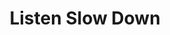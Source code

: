---
  id: "33114"
  fieldLayoutId: "89"
  uid: "b33a14a9-bf33-4f43-a831-a7b6cb427528"
  enabled: "1"
  archived: "0"
  dateCreated: "2019-01-28 02:27:31"
  dateUpdated: "2019-01-28 02:52:00"
  siteSettingsId: "33114"
  slug: "listen-slow-down"
  siteId: "1"
  uri: "patterns/web/entry/listen-slow-down"
  enabledForSite: "1"
  sectionId: "2"
  typeId: "2"
  authorId: "1"
  postdateCreated: "2019-01-28 02:47:00"
  expirydateCreated: null
  contentId: "33108"
  title: "Listen Slow Down"
  field_allColorsComputed: null
  field_allColorsComputedIllustration: null
  field_allColorsComputedThumbnail: null
  field_appDescription: null
  field_appDescriptionSentiment: null
  field_audio: "1"
  field_authorFaq: null
  field_bgThumbPosition: "left center"
  field_body: null
  field_captureSize: null
  field_categoriesRaw: "delight,\ninferring context,"
  field_categoryInPlainText: null
  field_coldThumbTransform: null
  field_colorPalette: null
  field_contributorName: null
  field_contributorUrl: null
  field_coverColor: null
  field_dominantColor: null
  field_externalContributor: "0"
  field_fetchWebsiteData: null
  field_fullName: null
  field_gfycatSource: "EnormousCheerfulEchidna"
  field_gif: "1"
  field_gumletUrl: null
  field_gumletUrlNoPreParse: null
  field_howHelps: "<p>Delight, Inferring Context.</p>\n<p>Dealing with context is very often the main failure point of generic web user experiences. Not every user is the same and sometimes one functionality doesn't fully solve a problem or deal with the edge cases. </p>\n<p>With this particular solution, Google does an incredible context inference exercise, by correctly assuming that any user who is repeatedly playing the audio of a word pronunciation must be either a) learning the word, b) having trouble pronouncing it or c) it's currently in a particular situation that requires a better understanding of the phonetical structure of a word. </p>\n<p>By slowing down the audio playback of the word every other click, Google provides a more delightful and useful experience for those users who are using their Translate tool for learning purposes.</p>"
  field_howWorks: "<p>Google Translate is one of the most popular online translation tools. Google Translate has some useful features, like the \"Listen\" functionality which allows users to listen to a word's pronunciation. </p>\n<p>However not every word has an -easy to understand- pronunciation, so when clicking the button of the \"Listen\" functionality for a second time, Google Translate will play the word again, but this time it will slow down the word's audio playback, so the users can easily listen to the phonetical construction of the word.</p>"
  field_iconColors: null
  field_iconComputedColors: null
  field_illustrationSource: null
  field_imagePathRaw: ""
  field_imageTextOcr: null
  field_depthArticleBody: null
  field_lpSentimentScore: null
  field_lpUrl: null
  field_mediaEmbed: null
  field_mobileId: null
  field_mobileShotSrc: null
  field_newsObject: null
  field_pageFetchJsonString: null
  field_patternSrc: "Google Translate"
  field_platformRaw: "Web"
  field_qualityDescription: null
  field_rawResponse: null
  field_readingDuration: null
  field_readingDurationSeconds: null
  field_readingEaseLevel: null
  field_readingEaseScore: null
  field_references: null
  field_screenshotColors: null
  field_screenshotComputedColors: null
  field_sourceFromArchive: null
  field_strategyDescription: null
  field_thumbColors: null
  field_thumbVideoUrl: null
  field_webDescription: null
  field_webTitle: null
  field_what: "<p>This is a solution found in Google Translate. Google Translate has a feature to listen to the pronunciation of a keyword. When clicking this button two times (consecutively) the second time Google will slow down the spoken pronunciation of the word.<br /></p>"
  root: null
  lft: null
  rgt: null
  level: null
  structureId: null
  layout: layouts/post.njk
---